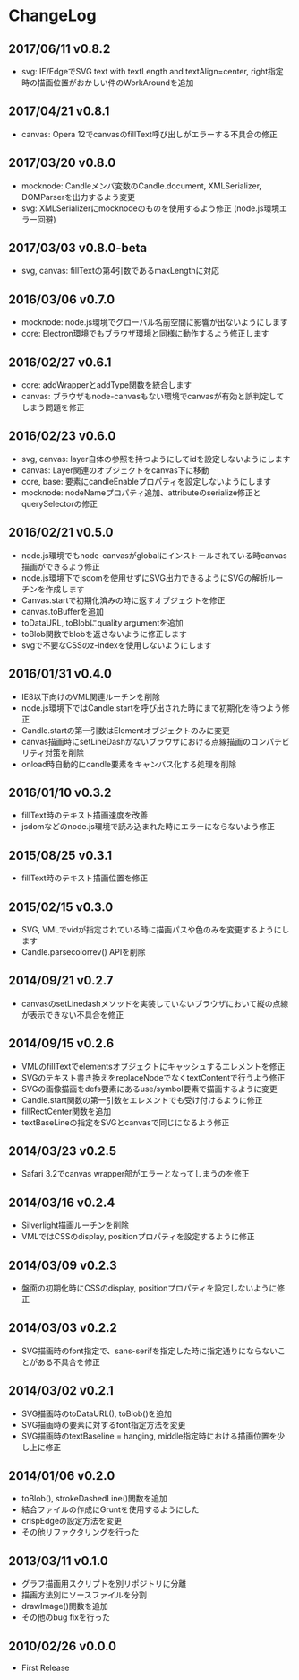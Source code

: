 # ChangeLog

## 2017/06/11 v0.8.2
* svg: IE/EdgeでSVG text with textLength and textAlign=center, right指定時の描画位置がおかしい件のWorkAroundを追加

## 2017/04/21 v0.8.1
* canvas: Opera 12でcanvasのfillText呼び出しがエラーする不具合の修正

## 2017/03/20 v0.8.0
* mocknode: Candleメンバ変数のCandle.document, XMLSerializer, DOMParserを出力するよう変更
* svg: XMLSerializerにmocknodeのものを使用するよう修正 (node.js環境エラー回避)

## 2017/03/03 v0.8.0-beta
* svg, canvas: fillTextの第4引数であるmaxLengthに対応

## 2016/03/06 v0.7.0
* mocknode: node.js環境でグローバル名前空間に影響が出ないようにします
* core: Electron環境でもブラウザ環境と同様に動作するよう修正します

## 2016/02/27 v0.6.1
* core: addWrapperとaddType関数を統合します
* canvas: ブラウザもnode-canvasもない環境でcanvasが有効と誤判定してしまう問題を修正

## 2016/02/23 v0.6.0
* svg, canvas: layer自体の参照を持つようにしてidを設定しないようにします
* canvas: Layer関連のオブジェクトをcanvas下に移動
* core, base: 要素にcandleEnableプロパティを設定しないようにします
* mocknode: nodeNameプロパティ追加、attributeのserialize修正とquerySelectorの修正

## 2016/02/21 v0.5.0
* node.js環境でもnode-canvasがglobalにインストールされている時canvas描画ができるよう修正
* node.js環境下でjsdomを使用せずにSVG出力できるようにSVGの解析ルーチンを作成します
* Canvas.startで初期化済みの時に返すオブジェクトを修正
* canvas.toBufferを追加
* toDataURL, toBlobにquality argumentを追加
* toBlob関数でblobを返さないように修正します
* svgで不要なCSSのz-indexを使用しないようにします

## 2016/01/31 v0.4.0
* IE8以下向けのVML関連ルーチンを削除
* node.js環境下ではCandle.startを呼び出された時にまで初期化を待つよう修正
* Candle.startの第一引数はElementオブジェクトのみに変更
* canvas描画時にsetLineDashがないブラウザにおける点線描画のコンパチビリティ対策を削除
* onload時自動的にcandle要素をキャンバス化する処理を削除

## 2016/01/10 v0.3.2
* fillText時のテキスト描画速度を改善
* jsdomなどのnode.js環境で読み込まれた時にエラーにならないよう修正

## 2015/08/25 v0.3.1
* fillText時のテキスト描画位置を修正

## 2015/02/15 v0.3.0
* SVG, VMLでvidが指定されている時に描画パスや色のみを変更するようにします
* Candle.parsecolorrev() APIを削除

## 2014/09/21 v0.2.7
* canvasのsetLinedashメソッドを実装していないブラウザにおいて縦の点線が表示できない不具合を修正

## 2014/09/15 v0.2.6
* VMLのfillTextでelementsオブジェクトにキャッシュするエレメントを修正
* SVGのテキスト書き換えをreplaceNodeでなくtextContentで行うよう修正
* SVGの画像描画をdefs要素にあるuse/symbol要素で描画するように変更
* Candle.start関数の第一引数をエレメントでも受け付けるように修正
* fillRectCenter関数を追加
* textBaseLineの指定をSVGとcanvasで同じになるよう修正

## 2014/03/23 v0.2.5
* Safari 3.2でcanvas wrapper部がエラーとなってしまうのを修正

## 2014/03/16 v0.2.4
* Silverlight描画ルーチンを削除
* VMLではCSSのdisplay, positionプロパティを設定するように修正

## 2014/03/09 v0.2.3
* 盤面の初期化時にCSSのdisplay, positionプロパティを設定しないように修正

## 2014/03/03 v0.2.2
* SVG描画時のfont指定で、sans-serifを指定した時に指定通りにならないことがある不具合を修正

## 2014/03/02 v0.2.1
* SVG描画時のtoDataURL(), toBlob()を追加
* SVG描画時の要素に対するfont指定方法を変更
* SVG描画時のtextBaseline = hanging, middle指定時における描画位置を少し上に修正

## 2014/01/06 v0.2.0
* toBlob(), strokeDashedLine()関数を追加
* 結合ファイルの作成にGruntを使用するようにした
* crispEdgeの設定方法を変更
* その他リファクタリングを行った

## 2013/03/11 v0.1.0
* グラフ描画用スクリプトを別リポジトリに分離
* 描画方法別にソースファイルを分割
* drawImage()関数を追加
* その他のbug fixを行った

## 2010/02/26 v0.0.0
* First Release
